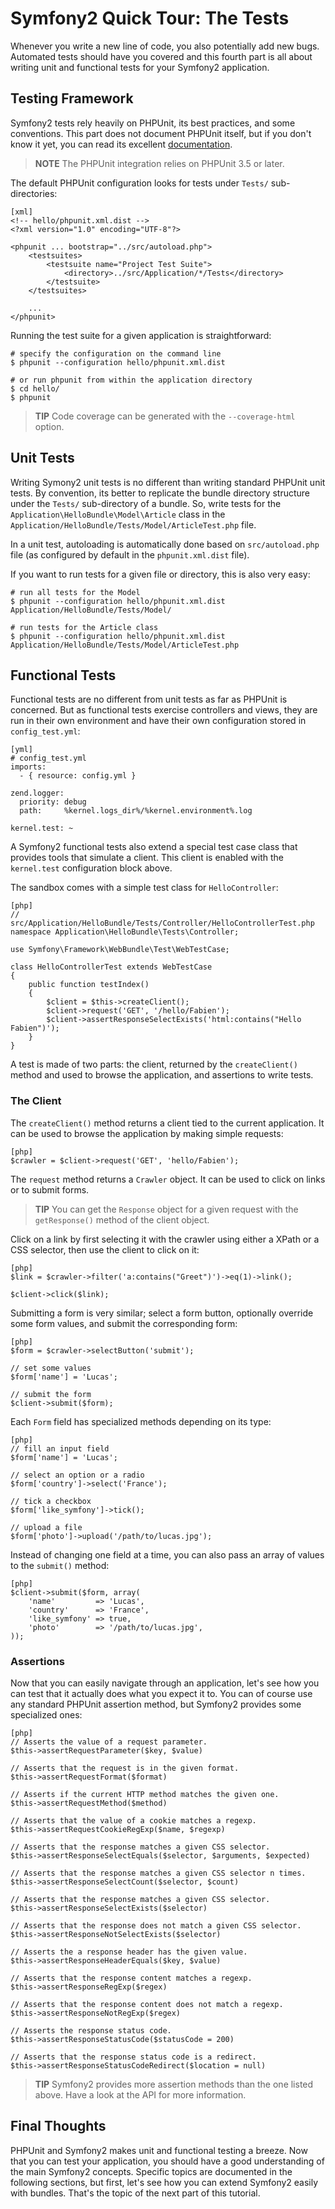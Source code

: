 Symfony2 Quick Tour: The Tests
==============================

Whenever you write a new line of code, you also potentially add new bugs.
Automated tests should have you covered and this fourth part is all about
writing unit and functional tests for your Symfony2 application.

Testing Framework
-----------------

Symfony2 tests rely heavily on PHPUnit, its best practices, and some
conventions. This part does not document PHPUnit itself, but if you don't know
it yet, you can read its excellent [documentation][1].

>**NOTE**
>The PHPUnit integration relies on PHPUnit 3.5 or later.

The default PHPUnit configuration looks for tests under `Tests/`
sub-directories:

    [xml]
    <!-- hello/phpunit.xml.dist -->
    <?xml version="1.0" encoding="UTF-8"?>

    <phpunit ... bootstrap="../src/autoload.php">
        <testsuites>
            <testsuite name="Project Test Suite">
                <directory>../src/Application/*/Tests</directory>
            </testsuite>
        </testsuites>

        ...
    </phpunit>

Running the test suite for a given application is straightforward:

    # specify the configuration on the command line
    $ phpunit --configuration hello/phpunit.xml.dist

    # or run phpunit from within the application directory
    $ cd hello/
    $ phpunit


>**TIP**
>Code coverage can be generated with the `--coverage-html` option.

Unit Tests
----------

Writing Symony2 unit tests is no different than writing standard PHPUnit unit
tests. By convention, its better to replicate the bundle directory structure
under the `Tests/` sub-directory of a bundle. So, write tests for the
`Application\HelloBundle\Model\Article` class in the
`Application/HelloBundle/Tests/Model/ArticleTest.php` file.

In a unit test, autoloading is automatically done based on `src/autoload.php`
file (as configured by default in the `phpunit.xml.dist` file).

If you want to run tests for a given file or directory, this is also very
easy:

    # run all tests for the Model
    $ phpunit --configuration hello/phpunit.xml.dist Application/HelloBundle/Tests/Model/

    # run tests for the Article class
    $ phpunit --configuration hello/phpunit.xml.dist Application/HelloBundle/Tests/Model/ArticleTest.php

Functional Tests
----------------

Functional tests are no different from unit tests as far as PHPUnit is
concerned. But as functional tests exercise controllers and views, they are
run in their own environment and have their own configuration stored in
`config_test.yml`:

    [yml]
    # config_test.yml
    imports:
      - { resource: config.yml }

    zend.logger:
      priority: debug
      path:     %kernel.logs_dir%/%kernel.environment%.log

    kernel.test: ~

A Symfony2 functional tests also extend a special test case class that
provides tools that simulate a client. This client is enabled with the
`kernel.test` configuration block above.

The sandbox comes with a simple test class for `HelloController`:

    [php]
    // src/Application/HelloBundle/Tests/Controller/HelloControllerTest.php
    namespace Application\HelloBundle\Tests\Controller;

    use Symfony\Framework\WebBundle\Test\WebTestCase;

    class HelloControllerTest extends WebTestCase
    {
        public function testIndex()
        {
            $client = $this->createClient();
            $client->request('GET', '/hello/Fabien');
            $client->assertResponseSelectExists('html:contains("Hello Fabien")');
        }
    }

A test is made of two parts: the client, returned by the `createClient()`
method and used to browse the application, and assertions to write tests.

### The Client

The `createClient()` method returns a client tied to the current application.
It can be used to browse the application by making simple requests:

    [php]
    $crawler = $client->request('GET', 'hello/Fabien');

The `request` method returns a `Crawler` object. It can be used to click on
links or to submit forms.

>**TIP**
>You can get the `Response` object for a given request with the `getResponse()`
>method of the client object.

Click on a link by first selecting it with the crawler using either a XPath or
a CSS selector, then use the client to click on it:

    [php]
    $link = $crawler->filter('a:contains("Greet")')->eq(1)->link();

    $client->click($link);

Submitting a form is very similar; select a form button, optionally override
some form values, and submit the corresponding form:

    [php]
    $form = $crawler->selectButton('submit');

    // set some values
    $form['name'] = 'Lucas';

    // submit the form
    $client->submit($form);

Each `Form` field has specialized methods depending on its type:

    [php]
    // fill an input field
    $form['name'] = 'Lucas';

    // select an option or a radio
    $form['country']->select('France');

    // tick a checkbox
    $form['like_symfony']->tick();

    // upload a file
    $form['photo']->upload('/path/to/lucas.jpg');

Instead of changing one field at a time, you can also pass an array of values
to the `submit()` method:

    [php]
    $client->submit($form, array(
        'name'         => 'Lucas',
        'country'      => 'France',
        'like_symfony' => true,
        'photo'        => '/path/to/lucas.jpg',
    ));

### Assertions

Now that you can easily navigate through an application, let's see how you can
test that it actually does what you expect it to. You can of course use any
standard PHPUnit assertion method, but Symfony2 provides some specialized
ones:

    [php]
    // Asserts the value of a request parameter.
    $this->assertRequestParameter($key, $value)

    // Asserts that the request is in the given format.
    $this->assertRequestFormat($format)

    // Asserts if the current HTTP method matches the given one.
    $this->assertRequestMethod($method)

    // Asserts that the value of a cookie matches a regexp.
    $this->assertRequestCookieRegExp($name, $regexp)

    // Asserts that the response matches a given CSS selector.
    $this->assertResponseSelectEquals($selector, $arguments, $expected)

    // Asserts that the response matches a given CSS selector n times.
    $this->assertResponseSelectCount($selector, $count)

    // Asserts that the response matches a given CSS selector.
    $this->assertResponseSelectExists($selector)

    // Asserts that the response does not match a given CSS selector.
    $this->assertResponseNotSelectExists($selector)

    // Asserts the a response header has the given value.
    $this->assertResponseHeaderEquals($key, $value)

    // Asserts that the response content matches a regexp.
    $this->assertResponseRegExp($regex)

    // Asserts that the response content does not match a regexp.
    $this->assertResponseNotRegExp($regex)

    // Asserts the response status code.
    $this->assertResponseStatusCode($statusCode = 200)

    // Asserts that the response status code is a redirect.
    $this->assertResponseStatusCodeRedirect($location = null)

>**TIP**
>Symfony2 provides more assertion methods than the one listed above. Have a
>look at the API for more information.

Final Thoughts
--------------

PHPUnit and Symfony2 makes unit and functional testing a breeze. Now that you
can test your application, you should have a good understanding of the main
Symfony2 concepts. Specific topics are documented in the following sections,
but first, let's see how you can extend Symfony2 easily with bundles. That's
the topic of the next part of this tutorial.

[1]: http://www.phpunit.de/manual/3.5/en/
